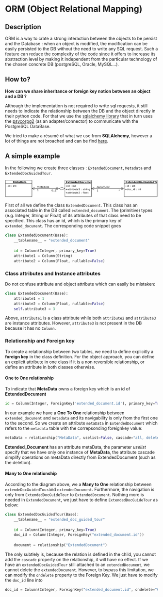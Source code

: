 # ORM (Object Relational Mapping)

## Description
ORM is a way to crate a strong interaction between the objects to be persist and the Database : 
when an object is modified, the modification can be easily persisted to the DB without the need to write any SQL request.
Such a feature can reduce the complexity of the code since it offers to increase its abstraction level 
by making it independent from the particular technology of the chosen concrete DB (postgreSQL, Oracle, MySQL...).

## How to?
**How can we share inheritance or foreign key notion between an object and a DB ?**

Although the implementation is not required to write sql requests, it still needs to indicate the relationship 
between the DB and the object directly in their python code.
For that we use the [sqlalchemy library](htps://www.sqlalchemy.org) that in turn uses the 
[psycorpg2](http://initd.org/psycopg/docs/) (as an adapter/connector) to communicate with the PostgreSQL DataBase.

We tried to make a résumé of what we use from **SQLAlchemy**, however a lot of things are not broached and can be find
[here](https://docs.sqlalchemy.org/en/latest/orm/tutorial.html).

## A simple example

In the following we create three classes : `ExtendedDocument`, `Metadata` and `ExtendedDocGuidedTour`.

![](../doc/ORM_Example.png)

First of all we define the class `ExtendedDocument`. 
This class has an associated table in the DB called `extended_document`. 
The (primitive) types (e.g. Integer, String or Float) of its attributes of that class need to be specified. 
This class has an id, which is the primary key of `extended_document`.
The corresponding code snippet goes
```python
class ExtendedDocument(Base):
    __tablename__ = "extended_document"

    id = Column(Integer, primary_key=True)
    attribute1 = Column(String)
    attribute2 = Column(Float, nullable=False)
```

### Class attributes and Instance attributes

Do not confuse attribute and object attribute which can easily be mistaken:

```python
class ExtendedDocument(Base):
    attribute1 = 1
    attribute2 = Column(Float, nullable=False)
    self.attribute3 = 3
```

Above, `attribute1` is a class attribute while both `attribute2` and `attribute3` are instance attributes. 
However, `attribute3` is not present in the DB because it has no `Column`.

### Relationship and Foreign key

To create a relationship between two tables, we need to define explicitly a **foreign key** in the class definition.
For the object approach, you can define an explicit attribute in one class if it is a non reversible relationship, 
or define an attribute in both classes otherwise.

#### One to One relationship

To indicate that **MetaData** owns a foreign key which is an id of **ExtendedDocument**
```python
id = Column(Integer, ForeignKey('extended_document.id'), primary_key=True)
```

In our example we have a **One To One** relationship between `extended_document` and `metadata` and 
its navigability is only from the first one to the second. 
So we create an attribute `metaData` in `ExtendedDocument` which refers to the `metadata` table 
with the correpsonding foreignkey value:

```python
metaData = relationship("MetaData", uselist=False, cascade="all, delete-orphan")
```

**Extended_Document** has an attribute metaData, the parameter *uselist* specify that we have only one instance of **MetaData**, 
the attribute cascade simplify operations on metaData directly from ExtendedDocument (such as the deletion).

#### Many to One relationship

According to the diagram above, we a **Many to One** relationship between `extendeDocGuidedTour`and `extendedDocument`. 
Furthermore, the navigation is only from `ExtendedDocGuideTour` to `ExtendedDocument`. 
Nothing more is needed in `ExtendedDocument`, we just have to define `ExtendedDocGuideTour` as below:
```python
class ExtendedDocGuidedTour(Base):
    __tablename__ = "extended_doc_guided_tour"

    id = Column(Integer, primary_key=True)
    doc_id = Column(Integer, ForeignKey("extended_document.id"))
    
    document = relationship("ExtendedDocument")
```
The only subtlely is, because the relation is defined in the child, you cannot add the `cascade` property on  the relationship,
it will have no effect.
If we have an `extendedDocGuidedTour` still attached to an `extendedDocument`, we cannot delete the `extendedDocument`.
However, to bypass this limitation, we can modify the `ondelete` property to the Foreign Key. 
We just have to modify the `doc_id` line into 
```python 
doc_id = Column(Integer, ForeignKey("extended_document.id", ondelete="CASCADE"))
```
